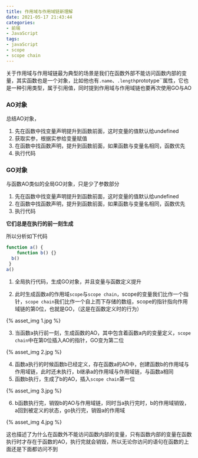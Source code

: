 ```yaml
---
title: 作用域与作用域链新理解
date: 2021-05-17 21:43:44
categories: 
- 前端
- JavaScript
tags: 
- javaScript
- scope
- scope chain
---
```


关于作用域与作用域链最为典型的场景是我们在函数外部不能访问函数内部的变量，其实函数也是一个对象，比如他也有`.name`、`.length`prototype``属性，它也是一种引用类型，属于引用值，同时提到作用域与作用域链也要再次使用GO与AO

### AO对象

总结AO对象，

1. 先在函数中找变量声明提升到函数前面，这时变量的值默认给undefined
2. 获取实参，根据实参给变量赋值
3. 在函数中找函数声明，提升到函数前面，如果函数与变量名相同，函数优先
4. 执行代码

### GO对象

与函数AO类似的全局GO对象，只是少了参数部分

1. 先在函数中找变量声明提升到函数前面，这时变量的值默认给undefined
2. 在函数中找函数声明，提升到函数前面，如果函数与变量名相同，函数优先
3. 执行代码

<!--more-->

**它们总是在执行的前一刻生成**

所以分析如下代码

```javascript
function a() {
	function b() {}
  b()
 }
a()
```

1. 全局执行代码，生成GO对象，并且变量与函数定义提升

2. 此时生成函数a的作用域`scope`与`scope chain`，scope的变量我们比作一个指针，`scope chain`我们比作一个自上而下存储的数组，scope的指针指向作用域链的第0位，也就是GO，（这是在函数定义时的行为）

{% asset_img 1.jpg %}

3. 当函数a执行前一刻，生成函数的AO，其中包含着函数a内的变量定义，`scope chain`中在第0位插入AO的指针，GO变为第二位

{% asset_img 2.jpg %}

4. 函数a执行的时候函数b已经定义，存在函数a的AO中，创建函数b的作用域与作用域链，此时还未执行，b继承a的作用域与作用域链，与函数a相同
5. 函数b执行，生成了b的AO，插入`scope chain`第一位

{% asset_img 3.jpg %}

6. b函数执行完，销毁b的AO与作用域链，同时当a执行完时，b的作用域销毁，a回到被定义的状态，go执行完，销毁a的作用域

{% asset_img 4.jpg %}

这也描述了为什么在函数外不能访问函数内部的变量，只有函数内部的变量在函数执行时才存在于函数的AO，执行完就会销毁，所以无论你访问的语句在函数的上面还是下面都访问不到